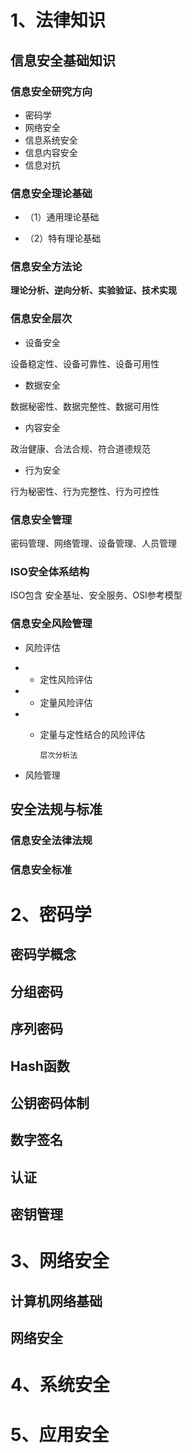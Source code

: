 # 1、法律知识

## 信息安全基础知识

### 信息安全研究方向

- 密码学
- 网络安全
- 信息系统安全
- 信息内容安全
- 信息对抗

### 信息安全理论基础

- （1）通用理论基础

- （2）特有理论基础

### 信息安全方法论

**理论分析、逆向分析、实验验证、技术实现**

### 信息安全层次

- 设备安全

设备稳定性、设备可靠性、设备可用性

- 数据安全

数据秘密性、数据完整性、数据可用性

- 内容安全

政治健康、合法合规、符合道德规范

- 行为安全

行为秘密性、行为完整性、行为可控性

### 信息安全管理

密码管理、网络管理、设备管理、人员管理

### ISO安全体系结构

ISO包含 安全基址、安全服务、OSI参考模型

### 信息安全风险管理

- 风险评估

- - 定性风险评估
- - 定量风险评估
- - 定量与定性结合的风险评估

		层次分析法

- 风险管理

## 安全法规与标准

### 信息安全法律法规

### 信息安全标准

# 2、密码学

## 密码学概念

## 分组密码

## 序列密码

## Hash函数

## 公钥密码体制

## 数字签名

## 认证

## 密钥管理

# 3、网络安全

## 计算机网络基础

## 网络安全

# 4、系统安全

# 5、应用安全